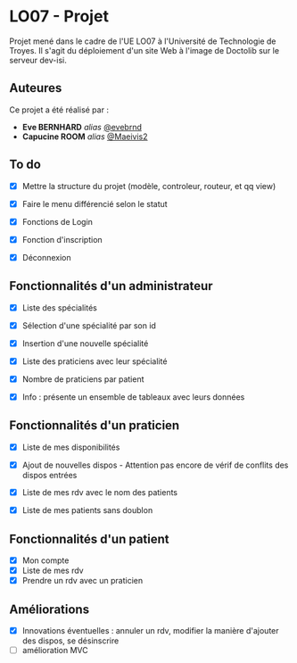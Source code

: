 # LO07 - Projet

Projet mené dans le cadre de l'UE LO07 à l'Université de Technologie de Troyes. Il s'agit du déploiement d'un site Web à l'image de Doctolib sur le serveur dev-isi.

## Auteures
Ce projet a été réalisé par :
* **Eve BERNHARD** _alias_ [@evebrnd](https://github.com/evebrnd)
* **Capucine ROOM** _alias_ [@Maeivis2](https://github.com/Maeivis2)


## To do
- [X] Mettre la structure du projet (modèle, controleur, routeur, et qq view)
- [X] Faire le menu différencié selon le statut
- [x] Fonctions de Login
- [X] Fonction d'inscription
- [X] Déconnexion


## Fonctionnalités d'un administrateur
- [X] Liste des spécialités
- [X] Sélection d'une spécialité par son id
- [X] Insertion d'une nouvelle spécialité
- [X] Liste des praticiens avec leur spécialité
- [X] Nombre de praticiens par patient
- [X] Info : présente un ensemble de tableaux avec leurs données

 
## Fonctionnalités d'un praticien
- [X] Liste de mes disponibilités
- [X] Ajout de nouvelles dispos - Attention pas encore de vérif de conflits des dispos entrées
- [X] Liste de mes rdv avec le nom des patients
- [X] Liste de mes patients sans doublon


## Fonctionnalités d'un patient
- [x] Mon compte
- [x] Liste de mes rdv
- [x] Prendre un rdv avec un praticien

## Améliorations
- [x] Innovations éventuelles : annuler un rdv, modifier la manière d'ajouter des dispos, se désinscrire
- [ ] amélioration MVC
